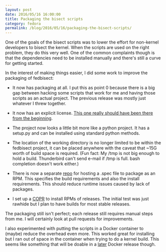 ```yaml
---
layout: post
date: 2016/05/16 16:00:00
title: Packaging the bisect scripts
category: fedora
permalink: /blog/2016/05/16/packaging-the-bisect-scripts/
---
```

One of the goals of the bisect scripts was to lower the effort for non-kernel
developers to bisect the kernel. When the scripts are used on the right
problem, they do this very well. One of the common complaints though is that
the dependencies need to be installed manually and there's still a curve for
getting started.

In the interest of making things easier, I did some work to improve the
packaging of fedbisect:

- It now has packaging at all. I put this as point 0 because there is a big
gap between hacking some scripts that work for me and having those scripts as
an actual project. The previous release was mostly just whatever I threw
together.

- It now has an explicit license. [This one really should have been there from
the beginning](http://www.techrepublic.com/article/the-github-kids-still-dont-care-about-open-source/).

- The project now looks a little bit more like a python project. It has a
setup.py and can be installed using standard python methods.

- The location of the working directory is no longer limited to be within the
fedbisect project, it can be placed anywhere with the caveat that ~15G worth
of build space is required. (Fun fact: My /tmp is not big enough to hold a
build. Thunderbird can't send e-mail if /tmp is full. bash completion doesn't
work either.)

- There is now a separate [repo](https://pagure.io/fedbisect-rpm) for hosting
a .spec file to package as an RPM. This specifies the build requirements and
also the install requirements. This should reduce runtime issues caused by
lack of packages.

- I set up a [COPR](https://copr.fedorainfracloud.org/coprs/labbott/fedbisect/)
to install RPMs of releases. The initial test was just rawhide but I plan to
have builds for most stable releases.

The packaging still isn't perfect; each release still requires manual steps
from me. I will certainly look at pull requests for improvements.

I also experimented with putting the scripts in a Docker container to (maybe)
reduce the overhead even more. This worked great for installing but I ran
out of space in the container when trying to do a kernel build. This seems like
something that will be doable in a [later](https://github.com/docker/docker/pull/14709)
Docker release though.
